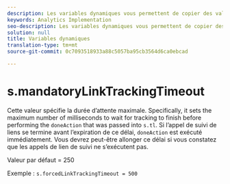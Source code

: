 ```yaml
---
description: Les variables dynamiques vous permettent de copier des valeurs d’une variable vers une autre sans entrer les valeurs complètes à plusieurs reprises dans les demandes d’image sur votre site.
keywords: Analytics Implementation
seo-description: Les variables dynamiques vous permettent de copier des valeurs d’une variable vers une autre sans entrer les valeurs complètes à plusieurs reprises dans les demandes d’image sur votre site.
solution: null
title: Variables dynamiques
translation-type: tm+mt
source-git-commit: 0c7093518933a88c5057ba95cb3564d6ca0ebcad

---
```




# s.mandatoryLinkTrackingTimeout

Cette valeur spécifie la durée d’attente maximale. Specifically, it sets the maximum number of milliseconds to wait for tracking to finish before performing the `doneAction` that was passed into `s.tl`. Si l’appel de suivi de liens se termine avant l’expiration de ce délai, `doneAction` est exécuté immédiatement. Vous devrez peut-être allonger ce délai si vous constatez que les appels de lien de suivi ne s’exécutent pas.

Valeur par défaut = 250

Exemple : `s.forcedLinkTrackingTimeout = 500`
